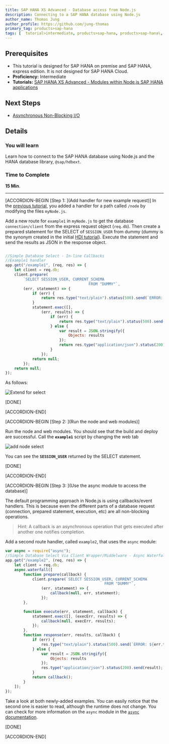 ```yaml
---
title: SAP HANA XS Advanced - Database access from Node.js
description: Connecting to a SAP HANA database using Node.js
author_name: Thomas Jung
author_profile: https://github.com/jung-thomas
primary_tag: products>sap-hana
tags: [  tutorial>intermediate, products>sap-hana, products>sap-hana\,-express-edition   ]
---
```

## Prerequisites  
- This tutorial is designed for SAP HANA on premise and SAP HANA, express edition. It is not designed for SAP HANA Cloud.
- **Proficiency:** Intermediate
- **Tutorials:** [SAP HANA XS Advanced - Modules within Node.js SAP HANA applications](https://developers.sap.com/tutorials/xsa-node-modules.html)

## Next Steps
- [Asynchronous Non-Blocking I/O](https://developers.sap.com/tutorials/xsa-node-async.html)

## Details
### You will learn  
Learn how to connect to the SAP HANA database using Node.js and the HANA database library, `@sap/hdbext`.



### Time to Complete
**15 Min**.

---



[ACCORDION-BEGIN [Step 1: ](Add handler for new example request)]
In the [previous tutorial](https://developers.sap.com/tutorials/xsa-node-modules.html), you added a handler for a path called `/node` by modifying the files `myNode.js`.

Add a new route for `example1` in `myNode.js` to get the database `connection/client` from the express request object (`req.db`). Then create a prepared statement for the SELECT of `SESSION_USER` from dummy (dummy is the synonym created in the initial [HDI tutorial](https://developers.sap.com/tutorials/xsa-hdi-module.html)). Execute the statement and send the results as JSON in the response object.


```javascript

//Simple Database Select - In-line Callbacks
//Example1 handler
app.get("/example1", (req, res) => {
	let client = req.db;
	client.prepare(
		`SELECT SESSION_USER, CURRENT_SCHEMA
									 FROM "DUMMY"`,
		(err, statement) => {
			if (err) {
				return res.type("text/plain").status(500).send(`ERROR: ${err.toString()}`);
			}
			statement.exec([],
				(err, results) => {
					if (err) {
						return res.type("text/plain").status(500).send(`ERROR: ${err.toString()}`);
					} else {
						var result = JSON.stringify({
							Objects: results
						});
						return res.type("application/json").status(200).send(result);
					}
				});
			return null;
		});
	return null;
});


```

As follows:

![Extend for select](1.png)

[DONE]

[ACCORDION-END]

[ACCORDION-BEGIN [Step 2: ](Run the node and web modules)]

Run the node and web modules. You should see that the build and deploy are successful. Call the **`example1`** script by changing the web tab


![add node select](2.png)

You can see the **`SESSION_USER`** returned by the SELECT statement.

[DONE]

[ACCORDION-END]

[ACCORDION-BEGIN [Step 3: ](Use the async module to access the database)]

The default programming approach in Node.js is using callbacks/event handlers. This is because even the different parts of a database request (connection, prepared statement, execution, etc) are all non-blocking operations.

>Hint: A callback is an asynchronous operation that gets executed after another one notifies completion.  

Add a second route handler, called `example2`, that uses the `async` module:

```javascript
var async = require("async");
//Simple Database Select Via Client Wrapper/Middelware - Async Waterfall
app.get("/example2", (req, res) => {
	let client = req.db;
	async.waterfall([
		function prepare(callback) {
			client.prepare(`SELECT SESSION_USER, CURRENT_SCHEMA
											FROM "DUMMY"`,
				(err, statement) => {
					callback(null, err, statement);
				});
		},

		function execute(err, statement, callback) {
			statement.exec([], (execErr, results) => {
				callback(null, execErr, results);
			});
		},
		function response(err, results, callback) {
			if (err) {
				res.type("text/plain").status(500).send(`ERROR: ${err.toString()}`);
			} else {
				var result = JSON.stringify({
					Objects: results
				});
				res.type("application/json").status(200).send(result);
			}
			return callback();
		}
	]);
});
```  

Take a look at both newly-added examples. You can easily notice that the second one is easier to read, although the runtime does not change. You can check for more information on the `async` module  in the [`async` documentation](https://caolan.github.io/async/).

[DONE]

[ACCORDION-END]

